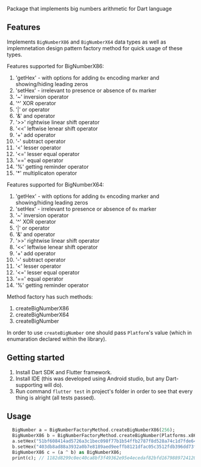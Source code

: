 Package that implements big numbers arithmetic for Dart language

## Features

Implements `BigNumberX86` and `BigNumberX64` data types as well as implemnetation design pattern factory method for quick usage of these types.

Features supported for BigNumberX86:
1. 'getHex' - with options for adding `0x` encoding marker and showing/hiding leading zeros
2. 'setHex' - irrelevant to presence or absence of `0x` marker
3. '~'  inversion operator
4. '^' XOR operator
5. '|' or operator
6. '&' and operator
7. '>>' rightwise linear shift operator
8. '<<' leftwise lenear shift operator
9. '+' add operator
10. '-' subtract operator
11. '<' lesser operator
12. '<=' lesser equal operator
13. '==' equal operator
14. '%' getting reminder operator
15. '*' multiplicaton operator

Features supported for BigNumberX64:
1. 'getHex' - with options for adding `0x` encoding marker and showing/hiding leading zeros
2. 'setHex' - irrelevant to presence or absence of `0x` marker
3. '~'  inversion operator
4. '^' XOR operator
5. '|' or operator
6. '&' and operator
7. '>>' rightwise linear shift operator
8. '<<' leftwise lenear shift operator
9. '+' add operator
10. '-' subtract operator
11. '<' lesser operator
12. '<=' lesser equal operator
13. '==' equal operator
14. '%' getting reminder operator

Method factory has such methods:
1. createBigNumberX86
2. createBigNumberX64
3. createBigNumber

In order to use `createBigNumber` one should pass `Platform`'s value (which in enumaration declared within the library). 

## Getting started

1. Install Dart SDK and Flutter framework.
2. Install IDE (this was developed using Android studio, but any Dart-supporting will do).
3. Run command `flutter test` in project's folder in order to see that every thing is alright (all tests passed).

## Usage

```dart
  BigNumber a = BigNumberFactoryMethod.createBigNumberX86(256);
  BigNumberX86 b = BigNumberFactoryMethod.createBigNumber(Platforms.x86, 256);
  a.setHex("51bf608414ad5726a3c1bec098f77b1b54ffb2787f8d528a74c1d7fde6470ea4");
  b.setHex("403db8ad88a3932a0b7e8189aed9eeffb8121dfac05c3512fdb396dd73f6331c");
  BigNumberX86 c = (a ^ b) as BigNumberX86;
  print(c); // 1182d8299c0ec40ca8bf3f49362e95e4ecedaf82bfd167988972412095b13db8
```
